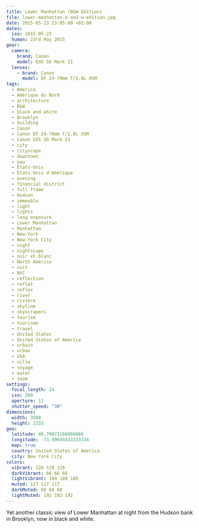 ```yaml
---
title: Lower Manhattan (B&W Edition)
file: lower-manhattan-b-and-w-edition.jpg
date: 2015-05-23 23:05:00 +02:00
dates:
  iso: 2015-05-23
  human: 23rd May 2015
gear:
  camera:
    brand: Canon
    model: EOS 5D Mark II
  lenses:
    - brand: Canon
      model: EF 24-70mm f/2.8L USM
tags:
  - America
  - Amérique du Nord
  - architecture
  - B&W
  - black and white
  - Brooklyn
  - building
  - Canon
  - Canon EF 24-70mm f/2.8L USM
  - Canon EOS 5D Mark II
  - city
  - cityscape
  - downtown
  - eau
  - États-Unis
  - États-Unis d'Amérique
  - evening
  - financial district
  - full frame
  - Hudson
  - immeuble
  - light
  - lights
  - long exposure
  - Lower Manhattan
  - Manhattan
  - New-York
  - New-York City
  - night
  - nightscape
  - noir et blanc
  - North America
  - nuit
  - NYC
  - reflection
  - reflet
  - reflex
  - river
  - rivière
  - skyline
  - skyscrapers
  - tourism
  - tourisme
  - travel
  - United States
  - United States of America
  - urbain
  - urban
  - USA
  - ville
  - voyage
  - water
  - zoom
settings:
  focal_length: 24
  iso: 200
  aperture: 11
  shutter_speed: "30"
dimensions:
  width: 3500
  height: 2333
geo:
  latitude: 40.70071166666666
  longitude: -73.99695833333334
  map: true
  country: United States of America
  city: New York City
colors:
  vibrant: 128 128 128
  darkVibrant: 66 66 66
  lightVibrant: 189 189 189
  muted: 117 117 117
  darkMuted: 68 68 68
  lightMuted: 192 192 192
---
```


Yet another classic view of Lower Manhattan at night from the Hudson bank in Brooklyn, now in black and white.
